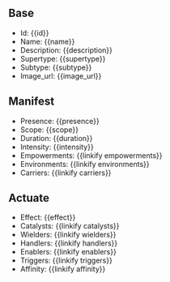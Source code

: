 ## Base
- <span class="text-field" data-tooltip="Text">Id</span>: {{id}}
- <span class="text-field" data-tooltip="Text">Name</span>: {{name}}
- <span class="text-field" data-tooltip="Text">Description</span>: {{description}}
- <span class="text-field" data-tooltip="Text">Supertype</span>: {{supertype}}
- <span class="text-field" data-tooltip="Text">Subtype</span>: {{subtype}}
- <span class="text-field" data-tooltip="Text">Image_url</span>: {{image_url}}

## Manifest
- <span class="text-field" data-tooltip="Text">Presence</span>: {{presence}}
- <span class="text-field" data-tooltip="Text">Scope</span>: {{scope}}
- <span class="number-field" data-tooltip="Number">Duration</span>: {{duration}}
- <span class="text-field" data-tooltip="Text">Intensity</span>: {{intensity}}
- <span class="multi-link-field" data-tooltip="Multi Trait">Empowerments</span>: {{linkify empowerments}}
- <span class="multi-link-field" data-tooltip="Multi Location">Environments</span>: {{linkify environments}}
- <span class="multi-link-field" data-tooltip="Multi Species">Carriers</span>: {{linkify carriers}}

## Actuate
- <span class="text-field" data-tooltip="Text">Effect</span>: {{effect}}
- <span class="link-field" data-tooltip="Single Object">Catalysts</span>: {{linkify catalysts}}
- <span class="multi-link-field" data-tooltip="Multi Character">Wielders</span>: {{linkify wielders}}
- <span class="multi-link-field" data-tooltip="Multi Institution">Handlers</span>: {{linkify handlers}}
- <span class="multi-link-field" data-tooltip="Multi Character">Enablers</span>: {{linkify enablers}}
- <span class="multi-link-field" data-tooltip="Multi Construct">Triggers</span>: {{linkify triggers}}
- <span class="multi-link-field" data-tooltip="Multi Phenomenon">Affinity</span>: {{linkify affinity}}
